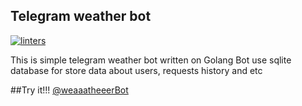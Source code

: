 ## Telegram weather bot
[![linters](https://github.com/rinamuka/weatherBot/actions/workflows/linters.yaml/badge.svg)](https://github.com/rinamuka/weatherBot/actions/workflows/linters.yaml)

This is simple telegram weather bot written on Golang
Bot use sqlite database for store data about users, requests history and etc

##Try it!!!
[@weaaatheeerBot](https://google.com)
